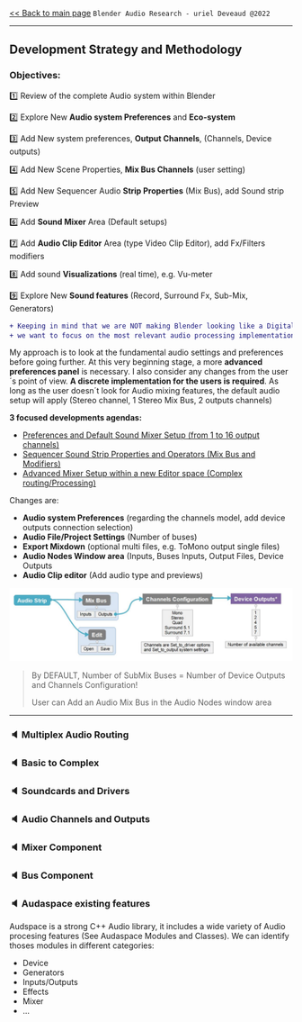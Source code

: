 [<< Back to main page](/../..) ```Blender Audio Research - uriel Deveaud @2022 ```

---

## Development Strategy and Methodology

### Objectives:

:one: Review of the complete Audio system within Blender

:two: Explore New **Audio system Preferences** and **Eco-system**

:three: Add New system preferences, **Output Channels**, (Channels, Device outputs)

:four: Add New Scene Properties, **Mix Bus Channels** (user setting)

:five: Add New Sequencer Audio **Strip Properties** (Mix Bus), add Sound strip Preview

:six: Add **Sound Mixer** Area (Default setups)

:seven: Add **Audio Clip Editor** Area (type Video Clip Editor), add Fx/Filters modifiers

:eight: Add sound **Visualizations** (real time), e.g. Vu-meter

:nine: Explore New **Sound features** (Record, Surround Fx, Sub-Mix, Generators)


```diff
+ Keeping in mind that we are NOT making Blender looking like a Digital Audio workstation (DAW), 
+ we want to focus on the most relevant audio processing implementation to support future developments.
```

My approach is to look at the fundamental audio settings and preferences before going further. At this very beginning stage, a more **advanced preferences panel** is necessary. I also consider any changes from the user´s point of view. **A discrete implementation for the users is required**. As long as the user doesn´t look for Audio mixing features, the default audio setup will apply (Stereo channel, 1 Stereo Mix Bus, 2 outputs channels)

**3 focused developments agendas:**
- [Preferences and Default Sound Mixer Setup (from 1 to 16 output channels)]()
- [Sequencer Sound Strip Properties and Operators (Mix Bus and Modifiers)]()
- [Advanced Mixer Setup within a new Editor space (Complex routing/Processing)]()

Changes are:
- **Audio system Preferences** (regarding the channels model, add device outputs connection selection)
- **Audio File/Project Settings** (Number of buses)
- **Export Mixdown** (optional multi files, e.g. ToMono output single files)
- **Audio Nodes Window area** (Inputs, Buses Inputs, Output Files, Device Outputs
- **Audio Clip editor** (Add audio type and previews)

![Mix](https://github.com/KoreTeknology/Blender-3x-Audio-Research/blob/main/images/Audio-basic_redesign2.jpg)

> By DEFAULT, Number of SubMix Buses = Number of Device Outputs and Channels Configuration!
> 
> User can Add an Audio Mix Bus in the Audio Nodes window area

---

### :speaker: Multiplex Audio Routing

### :speaker: Basic to Complex

### :speaker: Soundcards and Drivers

### :speaker: Audio Channels and Outputs

### :speaker: Mixer Component

### :speaker: Bus Component

### :speaker: Audaspace existing features 

Audspace is a strong C++ Audio library, it includes a wide variety of Audio procesing features (See Audaspace Modules and Classes). We can identify thoses modules in different categories:
- Device
- Generators
- Inputs/Outputs
- Effects
- Mixer
- ...
